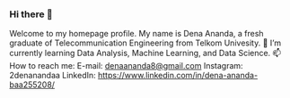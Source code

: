 ### Hi there 👋
Welcome to my homepage profile. My name is Dena Ananda, a fresh graduate of Telecommunication Engineering from Telkom Univesity.
🌱 I’m currently learning Data Analysis, Machine Learning, and Data Science.
📫 How to reach me: 
E-mail: denaananda8@gmail.com
Instagram: 2denanandaa
LinkedIn: https://www.linkedin.com/in/dena-ananda-baa255208/
